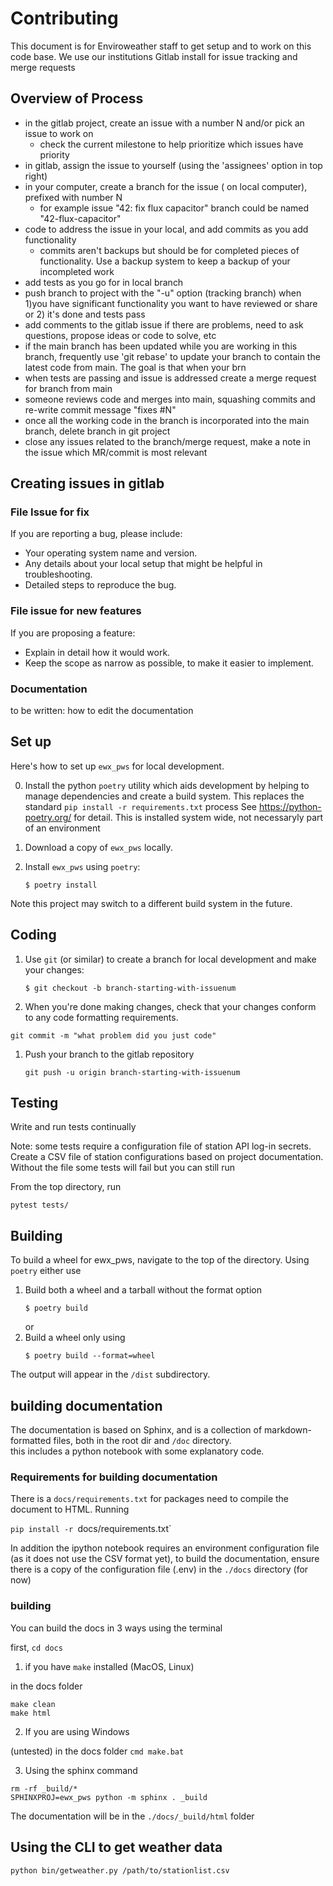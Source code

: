 # Contributing

This document is for Enviroweather staff to get setup and to work on this code base.   We use our institutions Gitlab install for issue tracking and merge requests

## Overview of Process

 - in the gitlab project, create an issue with a number N and/or pick an issue to work on
     - check the current milestone to help prioritize which issues have priority
 - in gitlab, assign the issue to yourself (using the 'assignees' option in top right)
 - in your computer, create a branch for the issue ( on local computer), prefixed with number N
     - for example issue "42: fix flux capacitor" branch could be named "42-flux-capacitor" 
 - code to address the issue in your local, and add commits as you add functionality
     - commits aren't backups but should be for completed pieces of functionality.  Use a backup system to keep a backup of your incompleted work
 - add tests as you go for in local branch
 - push branch to project with the "-u" option (tracking branch) when 1)you have significant functionality you want to have reviewed or share or 2) it's done  and tests pass
 - add comments to the gitlab issue if there are problems, need to ask questions, propose ideas or code to solve, etc
 - if the main branch has been updated while you are working in this branch, frequently use 'git rebase' to update your branch to contain the latest code from main.  The goal is that when your brn
 - when tests are passing and issue is addressed create a merge request for branch from main
 - someone reviews code and merges into main, squashing commits and re-write commit message "fixes #N"
 - once all the working code in the branch is incorporated into the main branch, delete branch in git project
 - close any issues related to the branch/merge request, make a note in the issue which MR/commit is most relevant
 
## Creating issues in gitlab

### File Issue for fix

If you are reporting a bug, please include:

* Your operating system name and version.
* Any details about your local setup that might be helpful in troubleshooting.
* Detailed steps to reproduce the bug.

### File issue for new features

If you are proposing a feature:

* Explain in detail how it would work.
* Keep the scope as narrow as possible, to make it easier to implement.

### Documentation

to be written: how to edit the documentation


## Set up

Here's how to set up `ewx_pws` for local development.

0. Install the python `poetry` utility which aids development by helping to manage dependencies and create a build system.  This replaces the standard `pip install -r requirements.txt` process See https://python-poetry.org/ for detail.    This is installed system wide, not necessaryly part of an environment 
1. Download a copy of `ewx_pws` locally.
2. Install `ewx_pws` using `poetry`:

    ```console
    $ poetry install
    ```

Note this project may switch to a different build system in the future. 


## Coding

1. Use `git` (or similar) to create a branch for local development and make your changes:

    ```console
    $ git checkout -b branch-starting-with-issuenum
    ```

2. When you're done making changes, check that your changes conform to any code formatting requirements. 

`git commit -m "what problem did you just code"`

1.  Push your branch to the gitlab repository

    ```console
    git push -u origin branch-starting-with-issuenum
    ``` 

## Testing

Write and run tests continually

Note: some tests require a configuration file of station API log-in secrets.  Create a CSV file of station configurations based on project documentation.   Without the file some tests will fail but you can still run 

From the top directory, run

`pytest tests/`


## Building

To build a wheel for ewx_pws, navigate to the top of the directory. Using `poetry` either use
1. Build both a wheel and a tarball without the format option
    ```console
    $ poetry build
    ```
    or
2. Build a wheel only using
    ```console
    $ poetry build --format=wheel
    ```
The output will appear in the `/dist` subdirectory.

## building documentation

The documentation is based on Sphinx, and is a collection of markdown-formatted files, both in the root dir and `/doc` directory.  
this includes a python notebook with some explanatory code.   

### Requirements for building documentation

There is a `docs/requirements.txt` for packages need to compile the document to HTML.   Running

`pip install -r `docs/requirements.txt` 

In addition the ipython notebook requires an environment configuration file (as it does not use the CSV format yet), 
to build the documentation, ensure there is a copy of the configuration file (.env) in the `./docs` directory (for now)

### building

You can build the docs in 3 ways using the terminal

first, `cd docs`

1. if you have `make` installed (MacOS, Linux)

in the docs folder
```
make clean
make html
```

2. If you are using Windows

(untested)
in the docs folder `cmd make.bat`

3. Using the sphinx command

```
rm -rf _build/*
SPHINXPROJ=ewx_pws python -m sphinx . _build
```

The documentation will be in the `./docs/_build/html` folder


## Using the CLI to get weather data

`python bin/getweather.py /path/to/stationlist.csv`

